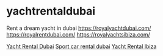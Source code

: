 # yachtrentaldubai
Rent a dream yacht in dubai
https://royalyachtdubai.com/
https://royalrentdubai.com/
https://royalyachtsibiza.com/

<a href="https://royalyachtdubai.com/">Yacht Rental Dubai</a>
<a href="https://royalrentdubai.com/">Sport car rental dubai</a>
<a href="https://royalyachtsibiza.com/">Yacht Rental Ibiza</a>
